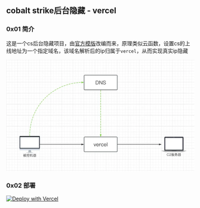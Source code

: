## cobalt strike后台隐藏 - vercel



### 0x01 简介

这是一个cs后台隐藏项目，由[官方模版](https://github.com/vercel/examples/tree/main/python/flask)改编而来，原理类似云函数，设置cs的上线地址为一个指定域名，该域名解析后的ip归属于`vercel`，从而实现真实ip隐藏

![ainrm@20230426182017](./tu/ainrm@20230426182017.webp)

### 0x02 部署

[![Deploy with Vercel](https://vercel.com/button)](https://vercel.com/new/clone?s=https://github.com/ainrm/vercel-cs&env=C2&repository-name=vercel-c2)
